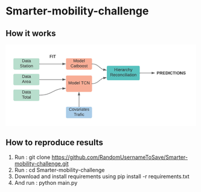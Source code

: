 # Smarter-mobility-challenge

## How it works
![My Image](Tableau.png)

## How to reproduce results 
1. Run : git clone https://github.com/RandomUsernameToSave/Smarter-mobility-challenge.git
2. Run : cd Smarter-mobility-challenge
3. Download and install requirements using pip install -r requirements.txt
4. And run : python main.py

